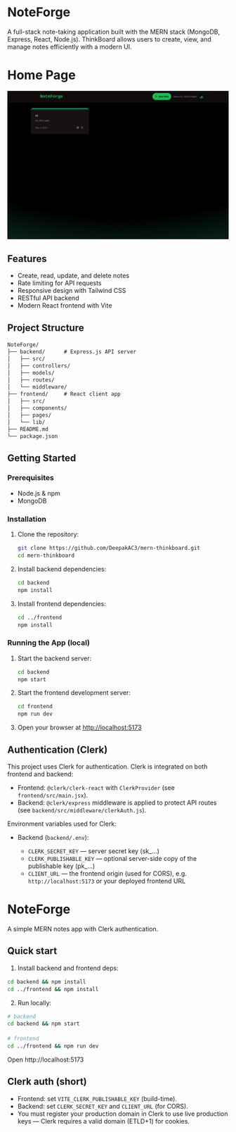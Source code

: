 # NoteForge

A full-stack note-taking application built with the MERN stack (MongoDB, Express, React, Node.js). ThinkBoard allows users to create, view, and manage notes efficiently with a modern UI.

# Home Page

![alt text](HomePage.png)

## Features

- Create, read, update, and delete notes
- Rate limiting for API requests
- Responsive design with Tailwind CSS
- RESTful API backend
- Modern React frontend with Vite

## Project Structure

```
NoteForge/
├── backend/      # Express.js API server
│   ├── src/
│   ├── controllers/
│   ├── models/
│   ├── routes/
│   └── middleware/
├── frontend/     # React client app
│   ├── src/
│   ├── components/
│   ├── pages/
│   └── lib/
├── README.md
└── package.json
```

## Getting Started

### Prerequisites

- Node.js & npm
- MongoDB

### Installation

1. Clone the repository:

   ```bash
   git clone https://github.com/DeepakAC3/mern-thinkboard.git
   cd mern-thinkboard
   ```

2. Install backend dependencies:

   ```bash
   cd backend
   npm install
   ```

3. Install frontend dependencies:
   ```bash
   cd ../frontend
   npm install
   ```

### Running the App (local)

1. Start the backend server:

   ```bash
   cd backend
   npm start
   ```

2. Start the frontend development server:

   ```bash
   cd frontend
   npm run dev
   ```

3. Open your browser at [http://localhost:5173](http://localhost:5173)

## Authentication (Clerk)

This project uses Clerk for authentication. Clerk is integrated on both frontend and backend:

- Frontend: `@clerk/clerk-react` with `ClerkProvider` (see `frontend/src/main.jsx`).
- Backend: `@clerk/express` middleware is applied to protect API routes (see `backend/src/middleware/clerkAuth.js`).

Environment variables used for Clerk:

- Backend (`backend/.env`):

  - `CLERK_SECRET_KEY` — server secret key (sk\_...)
  - `CLERK_PUBLISHABLE_KEY` — optional server-side copy of the publishable key (pk\_...)
  - `CLIENT_URL` — the frontend origin (used for CORS), e.g. `http://localhost:5173` or your deployed frontend URL

# NoteForge

A simple MERN notes app with Clerk authentication.

## Quick start

1. Install backend and frontend deps:

```bash
cd backend && npm install
cd ../frontend && npm install
```

2. Run locally:

```bash
# backend
cd backend && npm start

# frontend
cd ../frontend && npm run dev
```

Open http://localhost:5173

## Clerk auth (short)

- Frontend: set `VITE_CLERK_PUBLISHABLE_KEY` (build-time).
- Backend: set `CLERK_SECRET_KEY` and `CLIENT_URL` (for CORS).
- You must register your production domain in Clerk to use live production keys — Clerk requires a valid domain (ETLD+1) for cookies.
